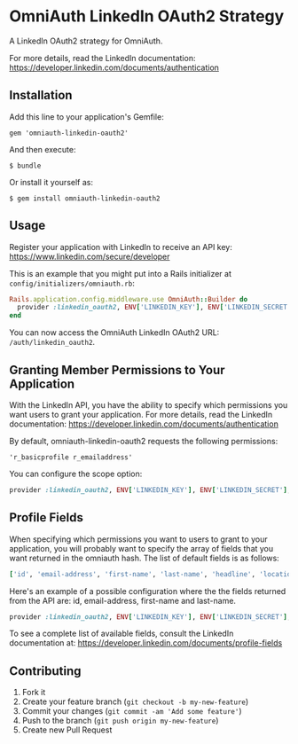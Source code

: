 # OmniAuth LinkedIn OAuth2 Strategy

A LinkedIn OAuth2 strategy for OmniAuth.

For more details, read the LinkedIn documentation: https://developer.linkedin.com/documents/authentication

## Installation

Add this line to your application's Gemfile:

    gem 'omniauth-linkedin-oauth2'

And then execute:

    $ bundle

Or install it yourself as:

    $ gem install omniauth-linkedin-oauth2

## Usage

Register your application with LinkedIn to receive an API key: https://www.linkedin.com/secure/developer

This is an example that you might put into a Rails initializer at `config/initializers/omniauth.rb`:

```ruby
Rails.application.config.middleware.use OmniAuth::Builder do
  provider :linkedin_oauth2, ENV['LINKEDIN_KEY'], ENV['LINKEDIN_SECRET']
end
```

You can now access the OmniAuth LinkedIn OAuth2 URL: `/auth/linkedin_oauth2`.

## Granting Member Permissions to Your Application

With the LinkedIn API, you have the ability to specify which permissions you want users to grant your application.
For more details, read the LinkedIn documentation: https://developer.linkedin.com/documents/authentication

By default, omniauth-linkedin-oauth2 requests the following permissions:

    'r_basicprofile r_emailaddress'

You can configure the scope option:

```ruby
provider :linkedin_oauth2, ENV['LINKEDIN_KEY'], ENV['LINKEDIN_SECRET'], :scope => 'r_fullprofile r_emailaddress r_network'
```

## Profile Fields

When specifying which permissions you want to users to grant to your application, you will probably want to specify the array of fields that you want returned in the omniauth hash. The list of default fields is as follows:

```ruby
['id', 'email-address', 'first-name', 'last-name', 'headline', 'location', 'industry', 'picture-url', 'public-profile-url']
```

Here's an example of a possible configuration where the the fields returned from the API are: id, email-address, first-name and last-name.

```ruby
provider :linkedin_oauth2, ENV['LINKEDIN_KEY'], ENV['LINKEDIN_SECRET'], :fields => ['id', 'email-address', 'first-name', 'last-name']
```

To see a complete list of available fields, consult the LinkedIn documentation at: https://developer.linkedin.com/documents/profile-fields

## Contributing

1. Fork it
2. Create your feature branch (`git checkout -b my-new-feature`)
3. Commit your changes (`git commit -am 'Add some feature'`)
4. Push to the branch (`git push origin my-new-feature`)
5. Create new Pull Request
